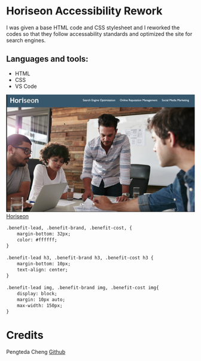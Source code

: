 # Horiseon Accessibility Rework

I was given a base HTML code and CSS stylesheet and I reworked the codes so that they follow accessability standards and optimized the site for search engines. 

## Languages and tools:
* HTML
* CSS
* VS Code

![screenshot of reworked website](assets/images/screenshot.jpeg)
[Horiseon](targetURL "https://teedaa.github.io/horiseon-accesbility-rework/")

```
.benefit-lead, .benefit-brand, .benefit-cost, {
    margin-bottom: 32px;
    color: #ffffff;
}

.benefit-lead h3, .benefit-brand h3, .benefit-cost h3 {
    margin-bottom: 10px;
    text-align: center;
}

.benefit-lead img, .benefit-brand img, .benefit-cost img{
    display: block;
    margin: 10px auto;
    max-width: 150px;
}
```
# Credits
Pengteda Cheng
[Github](targetURL "https://github.com/teedaa")
